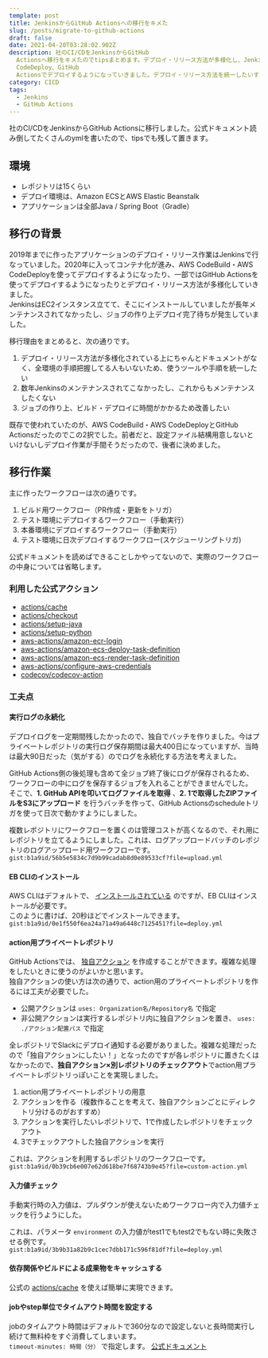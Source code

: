 ```yaml
---
template: post
title: JenkinsからGitHub Actionsへの移行をキメた
slug: /posts/migrate-to-github-actions
draft: false
date: 2021-04-20T03:28:02.902Z
description: 社のCI/CDをJenkinsからGitHub
  Actionsへ移行をキメたのでtipsまとめます。デプロイ・リリース方法が多様化し、Jenkins、AWS CodeBuild・AWS
  CodeDeploy、GitHub
  Actionsでデプロイするようになっていきました。デプロイ・リリース方法を統一したいするというのが第1の目的でGitHub Actionsへ移行しました。
category: CICD
tags:
  - Jenkins
  - GitHub Actions
---
```

社のCI/CDをJenkinsからGitHub Actionsに移行しました。公式ドキュメント読み倒してたくさんのymlを書いたので、tipsでも残して置きます。

## 環境
- レポジトリは15くらい
- デプロイ環境は、Amazon ECSとAWS Elastic Beanstalk
- アプリケーションは全部Java / Spring Boot（Gradle）

## 移行の背景
2019年までに作ったアプリケーションのデプロイ・リリース作業はJenkinsで行なっていました。2020年に入ってコンテナ化が進み、AWS CodeBuild・AWS CodeDeployを使ってデプロイするようになったり、一部ではGitHub Actionsを使ってデプロイするようになったりとデプロイ・リリース方法が多様化していきました。\
JenkinsはEC2インスタンス立てて、そこにインストールしていましたが長年メンテナンスされてなかったし、ジョブの作り上デプロイ完了待ちが発生していました。

移行理由をまとめると、次の通りです。
1. デプロイ・リリース方法が多様化されている上にちゃんとドキュメントがなく、全環境の手順把握してる人もいないため、使うツールや手順を統一したい
2. 数年Jenkinsのメンテナンスされてこなかったし、これからもメンテナンスしたくない
3. ジョブの作り上、ビルド・デプロイに時間がかかるため改善したい

既存で使われていたのが、AWS CodeBuild・AWS CodeDeployとGitHub Actionsだったのでこの2択でした。前者だと、設定ファイル結構用意しないといけないしデプロイ作業が手間そうだったので、後者に決めました。

## 移行作業
主に作ったワークフローは次の通りです。
1. ビルド用ワークフロー（PR作成・更新をトリガ）
2. テスト環境にデプロイするワークフロー（手動実行）
3. 本番環境にデプロイするワークフロー（手動実行）
4. テスト環境に日次デプロイするワークフロー(スケジューリングトリガ)

公式ドキュメントを読めばできることしかやってないので、実際のワークフローの中身については省略します。

### 利用した公式アクション
- [actions/cache](https://github.com/actions/cache)
- [actions/checkout](https://github.com/actions/checkout)
- [actions/setup-java](https://github.com/actions/setup-java)
- [actions/setup-python](https://github.com/actions/setup-python)
- [aws-actions/amazon-ecr-login](https://github.com/aws-actions/amazon-ecr-login)
- [aws-actions/amazon-ecs-deploy-task-definition](https://github.com/aws-actions/amazon-ecs-deploy-task-definition)
- [aws-actions/amazon-ecs-render-task-definition](https://github.com/aws-actions/amazon-ecs-render-task-definition)
- [aws-actions/configure-aws-credentials](https://github.com/aws-actions/configure-aws-credentials)
- [codecov/codecov-action](https://github.com/codecov/codecov-action)

### 工夫点
#### 実行ログの永続化
デプロイログを一定期間残したかったので、独自でバッチを作りました。今はプライベートレポジトリの実行ログ保存期間は最大400日になっていますが、当時は最大90日だった（気がする）のでログを永続化する方法を考えました。

GitHub Actions側の後処理も含めて全ジョブ終了後にログが保存されるため、ワークフローの中にログを保存するジョブを入れることができませんでした。\
そこで、**1. GitHub APIを叩いてログファイルを取得** 、**2. 1で取得したZIPファイルをS3にアップロード** を行うバッチを作って、GitHub Actionsのscheduleトリガを使って日次で動かすようにしました。

複数レポジトリにワークフローを置くのは管理コストが高くなるので、それ用にレポジトリを立てるようにしました。これは、ログアップロードバッチのレポジトリのログアップロード用ワークフローです。\
`gist:b1a9id/56b5e5834c7d9b99cadab8d0e89533cf?file=upload.yml`

#### EB CLIのインストール
AWS CLIはデフォルトで、 [インストールされている](https://github.com/aws-actions/configure-aws-credentials#usage) のですが、EB CLIはインストールが必要です。\
このように書けば、20秒ほどでインストールできます。\
`gist:b1a9id/0e1f550f6ea24a71a49a6448c7125451?file=deploy.yml`

#### action用プライベートレポジトリ
GitHub Actionsでは、 [独自アクション](https://docs.github.com/ja/actions/creating-actions) を作成することができます。複雑な処理をしたいときに使うのがよいかと思います。\
独自アクションの使い方は次の通りで、action用のプライベートレポジトリを作るには工夫が必要でした。

- 公開アクションは `uses: Organization名/Repository名` で指定
- 非公開アクションは実行するレポジトリ内に独自アクションを置き、 `uses: ./アクション配置パス` で指定

全レポジトリでSlackにデプロイ通知する必要がありました。複雑な処理だったので「独自アクションにしたい！」となったのですが各レポジトリに置きたくはなかったので、**独自アクション×別レポジトリのチェックアウト**でaction用プライベートレポジトリっぽいことを実現しました。

1. action用プライベートレポジトリの用意
2. アクションを作る（複数作ることを考えて、独自アクションごとにディレクトリ分けるのがおすすめ）
3. アクションを実行したいレポジトリで、1で作成したレポジトリをチェックアウト
4. 3でチェックアウトした独自アクションを実行

これは、アクションを利用するレポジトリのワークフローです。\
`gist:b1a9id/0b39cb6e007e62d618be7f68743b9e45?file=custom-action.yml`

#### 入力値チェック
手動実行時の入力値は、プルダウンが使えないためワークフロー内で入力値チェックを行うようにした。

これは、パラメータ `environment` の入力値がtest1でもtest2でもない時に失敗させる例です。\
`gist:b1a9id/3b9b31a82b9c1cec7dbb171c596f81df?file=deploy.yml`  

#### 依存関係やビルドによる成果物をキャッシュする
公式の [actions/cache](https://github.com/actions/cache) を使えば簡単に実現できます。

#### jobやstep単位でタイムアウト時間を設定する
jobのタイムアウト時間はデフォルトで360分なので設定しないと長時間実行し続けて無料枠をすぐ消費してしまいます。\
`timeout-minutes: 時間（分）` で指定します。 [公式ドキュメント](https://docs.github.com/ja/actions/reference/workflow-syntax-for-github-actions)
